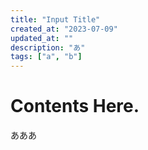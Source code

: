 ```yaml
---
title: "Input Title"
created_at: "2023-07-09"
updated_at: ""
description: "あ"
tags: ["a", "b"]
---
```


# Contents Here.

あああ
